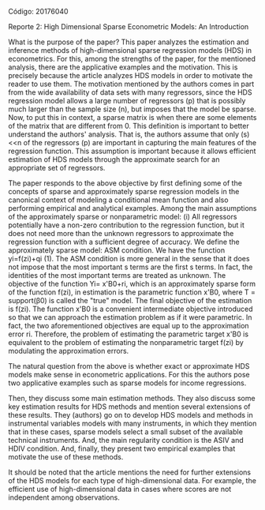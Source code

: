 Código: 20176040

Reporte 2: High Dimensional Sparse Econometric Models: An Introduction

What is the purpose of the paper? This paper analyzes the estimation and inference methods of high-dimensional sparse regression models (HDS) in econometrics. For this, among the strengths of the paper, for the mentioned analysis, there are the applicative examples and the motivation. This is precisely because the article analyzes HDS models in order to motivate the reader to use them. The motivation mentioned by the authors comes in part from the wide availability of data sets with many regressors, since the HDS regression model allows a large number of regressors (p) that is possibly much larger than the sample size (n), but imposes that the model be sparse. Now, to put this in context, a sparse matrix is when there are some elements of the matrix that are different from 0. This definition is important to better understand the authors' analysis. That is, the authors assume that only (s) <<n of the regressors (p) are important in capturing the main features of the regression function. This assumption is important because it allows efficient estimation of HDS models through the approximate search for an appropriate set of regressors. 

The paper responds to the above objective by first defining some of the concepts of sparse and approximately sparse regression models in the canonical context of modeling a conditional mean function and also performing empirical and analytical examples. Among the main assumptions of the approximately sparse or nonparametric model: (i) All regressors potentially have a non-zero contribution to the regression function, but it does not need more than the unknown regressors to approximate the regression function with a sufficient degree of accuracy. We define the approximately sparse model: ASM condition. We have the function yi=f(zi)+qi (1). The ASM condition is more general in the sense that it does not impose that the most important s terms are the first s terms. In fact, the identities of the most important terms are treated as unknown. The objective of the function Yi= x'B0+ri, which is an approximately sparse form of the function f(zi), in estimation is the parametric function x'B0, where T = support(β0) is called the "true" model. The final objective of the estimation is f(zi). The function x'B0 is a convenient intermediate objective introduced so that we can approach the estimation problem as if it were parametric. In fact, the two aforementioned objectives are equal up to the approximation error ri. Therefore, the problem of estimating the parametric target x'B0 is equivalent to the problem of estimating the nonparametric target f(zi) by modulating the approximation errors. 

The natural question from the above is whether exact or approximate HDS models make sense in econometric applications. For this the authors pose two applicative examples such as sparse models for income regressions. 

Then, they discuss some main estimation methods. They also discuss some key estimation results for HDS methods and mention several extensions of these results. They (authors) go on to develop HDS models and methods in instrumental variables models with many instruments, in which they mention that in these cases, sparse models select a small subset of the available technical instruments. And, the main regularity condition is the ASIV and HDIV condition. And, finally, they present two empirical examples that motivate the use of these methods. 

It should be noted that the article mentions the need for further extensions of the HDS models for each type of high-dimensional data. For example, the efficient use of high-dimensional data in cases where scores are not independent among observations. 

